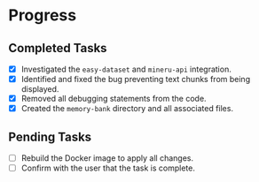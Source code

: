 # Progress

## Completed Tasks

-   [x] Investigated the `easy-dataset` and `mineru-api` integration.
-   [x] Identified and fixed the bug preventing text chunks from being displayed.
-   [x] Removed all debugging statements from the code.
-   [x] Created the `memory-bank` directory and all associated files.

## Pending Tasks

-   [ ] Rebuild the Docker image to apply all changes.
-   [ ] Confirm with the user that the task is complete.
